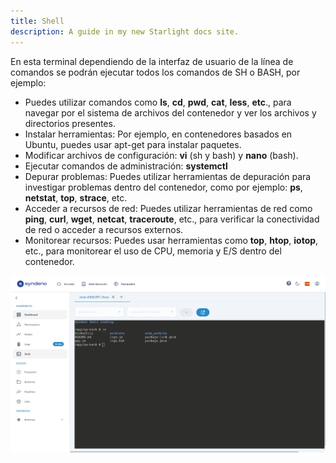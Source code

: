 ```yaml
---
title: Shell
description: A guide in my new Starlight docs site.
---
```


En esta terminal dependiendo de la interfaz de usuario de la línea de 
comandos se podrán ejecutar todos los comandos de SH o BASH, por ejemplo:

* Puedes utilizar comandos como **ls**, **cd**, **pwd**, **cat**, **less**, **etc**., para
navegar por el sistema de archivos del contenedor y ver los archivos
y directorios presentes.
* Instalar herramientas: Por ejemplo, en contenedores basados en
Ubuntu, puedes usar apt-get para instalar paquetes.
* Modificar archivos de configuración: **vi** (sh y bash) y **nano** (bash).
* Ejecutar comandos de administración: **systemctl**
* Depurar problemas: Puedes utilizar herramientas de depuración para investigar problemas dentro del contenedor,
como por ejemplo: **ps**, **netstat**, **top**, **strace**, etc.
* Acceder a recursos de red: Puedes utilizar herramientas de red como **ping**, **curl**, **wget**, **netcat**, **traceroute**, etc., para verificar la conectividad de red o acceder a recursos externos.
* Monitorear recursos: Puedes usar herramientas como **top**, **htop**, **iotop**, etc., para monitorear el uso de CPU, memoria y E/S dentro del contenedor.

[![Shell](/src/content/docs/img/shell.png "Shell")](/src/content/docs/img/shell.png)